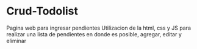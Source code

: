 # Crud-Todolist
Pagina web para ingresar pendientes 
Utilizacion de la html, css y JS para realizar una lista de pendientes en donde es posible, agregar, editar y eliminar
